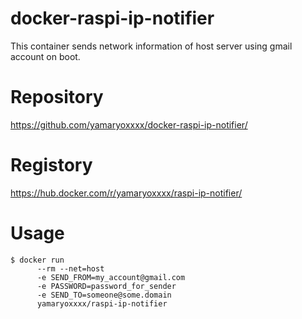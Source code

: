 # docker-raspi-ip-notifier

This container sends network information of host server using gmail account on boot.

# Repository
https://github.com/yamaryoxxxx/docker-raspi-ip-notifier/

# Registory
https://hub.docker.com/r/yamaryoxxxx/raspi-ip-notifier/

# Usage

```
$ docker run
      --rm --net=host 
      -e SEND_FROM=my_account@gmail.com
      -e PASSWORD=password_for_sender
      -e SEND_TO=someone@some.domain
      yamaryoxxxx/raspi-ip-notifier
```
